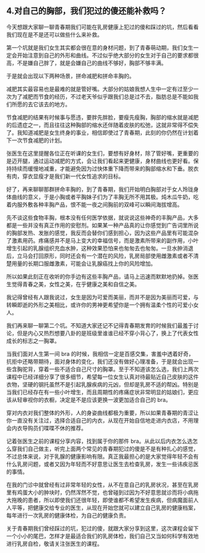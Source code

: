 ## 4.对自己的胸部，我们犯过的傻还能补救吗？
今天想跟大家聊一聊青春期我们可能在乳房健康上犯过的傻和踩过的坑，然后看看我们现在是不是还可以做些什么来补救。


第一个坑就是我们女生其实都会很在意的身材问题，到了青春萌动期，我们女生一定会开始注意到自己的外形和曲线。不过似乎绝大部分的女生对于自己的要求都很高，不是嫌自己胖了，就是会嫌自己的曲线不够好，胸部不够丰满。


于是就会出现以下两种场景，拼命减肥和拼命丰胸的。 


减肥其实最容易也是最难的就是管好嘴。大部分的姑娘我想人生中一定有过至少一次为了减肥而节食的经历，不过老天爷似乎跟我们总是过不去，脂肪总是不能如我们所愿的去它该去的地方。


节食减肥的结果有时候事与愿违，要胖先胖脸，要瘦先瘦胸，胸部的缩水就是减肥的后遗症之一，而且往往这种胸部的缩水还伴随着皮肤的松弛，这就非常得不偿失了。我知道减肥是女生终身的事业，相信即使过了青春期，此刻的你仍然在计划着下一次节食减肥的计划。 


张医生在这里提醒各位正在听课的女生们，要想有好身材，除了管好嘴，更重要的是迈开腿，通过运动减肥的方式，会让我们看起来更健康，身材曲线也更好看。保持持续而缓慢地减重，才能避免因为过快体重下降而带来的胸部缩水和下垂。脱衣有肉，穿衣显瘦才是我们新一代女性追求的目标。


好了，再来聊聊那群拼命丰胸的，到了青春期，我们开始明白胸部对于女人玲珑身体曲线的意义，于是小胸或者平胸妹子们为了丰胸无所不用其极。炖木瓜牛奶，吃着内服外敷各种丰胸产品，恨不能一夜之间胸前的双峰可以瞬间海拔增高。 


先不谈这些食物丰胸，根本没有任何医学依据，就说说这些神奇的丰胸产品，大多都是一些并没有真正作用的安慰剂。如果某一种产品真的让你感觉到广告词里所说的胸部发热、发胀的感觉，我反而会替你们感到担心，因为这些产品里有可能混杂了激素用药。疼痛感并不是马上变大的幸福信号，而是激素所带来的副作用，小叶增生引起的乳腺组织充血水肿，这种效果恐怕来也匆匆去也匆匆。一旦水肿消退后，立马会打回原形，同时还会有一个潜在的风险，乳房局部使用雌激素或者不清楚用量的长期口服雌激素，可能会让乳腺癌找上你的风险增加。 


所以如果此刻正在收听的你手边有这些丰胸产品，请马上迅速而默默地扔掉。张医生觉得青春之美，女性之美，在乎健康之美和自信之美。


我记得曾经有人跟我说过，女生是因为可爱而美丽，而并不是因为美丽而可爱，与转瞬即逝的外形之美相比，或许你的男神更希望你是一个拥有温柔个性的可爱小女人。


我们再来聊一聊第二个坑。不知道大家还记不记得青春期发育的时候我们最羞于讨论，但是内心又热烈想要八卦的是班级里谁谁已经不穿小背心了，换上了代表女性成长的标志之一胸罩。


当我们面对人生第一间 bra 的时候，我相信一定是百感交集，害羞中透着好奇，抗拒中还略带期待，面对身体的变化，我们还没有做好心理准备，于是就会出现一些含胸驼背，穿着一些不适合自己尺寸的胸罩。至于不知道该怎么选，我们上两次课程中已经详细分享了很多细节，希望每一位女生认真对待最贴近自己皮肤的这件衣物，坚硬的钢托虽然不是引起乳腺疾病的元凶，但却是乳房不适的帮凶。特别是当我们已经存在有一些小叶增生，而且周期性的疼痛症状非常明显的姑娘们，更应该从轻审视你的衣橱，决定是不是应该更换一波更加适合自己的 bra。


穿对内衣对我们整体的外形，人的身姿曲线都极为重要，所以如果青春期的青涩让你一直没有关注过，选择合适自己的内衣，从现在开始自信地走进内衣店，不用理会内衣导购员们喋喋不休的推荐。


记着张医生之前的课程分享内容，找到属于你的那件 bra。从此以后内衣怎么选怎么穿我们自己做主，听完上面两个常见的青春期犯过的傻是不是有种扎心的感觉，不过总体来说，对于乳腺的健康影响有限。真正我最担心的是大家觉得年轻不会有什么乳房问题，或者又因为年轻而不好意思让医生去检查乳房，发生一些讳疾忌医的事情。


在我的门诊中就曾经有过非常年轻的女性，从不在意自己的乳房状况，甚至在乳房里有鸡蛋大小的肿块时，仍然浑然不觉，也曾碰到过因为不好意思就诊而将小病拖大拖晚的患者，所以即使我们还很年轻，即使谁都不希望发生疾病，但病魔面前人人平等，把健康交给专业的医生，从现在开始您就可以建立自己乳房的健康档案，每年进行一次乳房的健康体检，为自己的健康负责。


关于青春期我们曾经踩过的坑，犯过的傻，就跟大家分享到这里，这次课程会留下一个小小的尾巴，怎样才是最适合我们的乳房体检，我们自己又当如何科学有效地进行乳房自检，敬请关注张医生的课程。 

